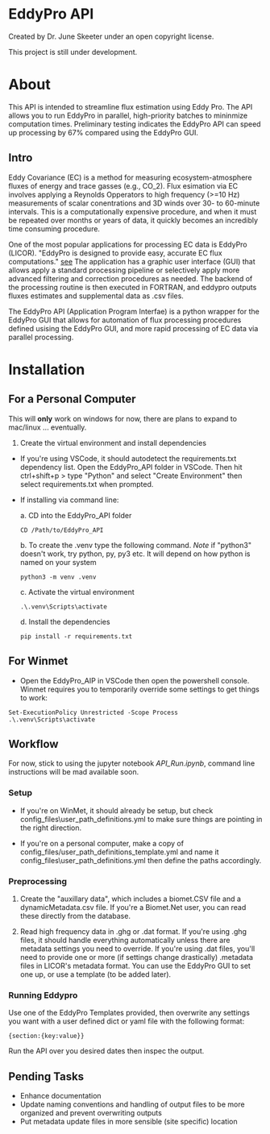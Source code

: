 # EddyPro API

Created by Dr. June Skeeter under an open copyright license.

This project is still under development.

# About

This API is intended to streamline flux estimation using Eddy Pro.  The API allows you to run EddyPro in parallel, high-priority batches to mininmize computation times.  Preliminary testing indicates the EddyPro API can speed up processing by 67% compared using the EddyPro GUI.

## Intro

Eddy Covariance (EC) is a method for measuring ecosystem-atmosphere fluxes of energy and trace gasses (e.g., CO_2).  Flux esimation via EC involves applying a Reynolds Opperators to high frequency (>=10 Hz) measurements of scalar conentrations and 3D winds over 30- to 60-minute intervals.  This is a computationally expensive procedure, and when it must be repeated over months or years of data, it quickly becomes an incredibly time consuming procedure.

One of the most popular applications for processing EC data is EddyPro (LICOR).  "EddyPro is designed to provide easy, accurate EC flux computations." [see](https://www.licor.com/env/support/EddyPro/topics/introduction.html#top)  The application has a graphic user interface (GUI) that allows apply a standard processing pipeline or selectively apply more advanced filtering and correction procedures as needed.  The backend of the processing routine is then executed in FORTRAN, and eddypro outputs fluxes estimates and supplemental data as .csv files.

The EddyPro API (Application Program Interfae) is a python wrapper for the EddyPro GUI that allows for automation of flux processing procedures defined usising the EddyPro GUI, and more rapid processing of EC data via parallel processing.

# Installation

## For a Personal Computer

This will **only** work on windows for now, there are plans to expand to mac/linux ... eventually.

1. Create the virtual environment and install dependencies

* If you're using VSCode, it should autodetect the requirements.txt dependency list.  Open the EddyPro_API folder in VSCode.   Then hit ctrl+shift+p > type "Python" and select "Create Environment" then select requirements.txt when prompted.

* If installing via command line:
    
    a. CD into the EddyPro_API folder

    `CD /Path/to/EddyPro_API`
    
    b. To create the .venv type the following command.  *Note* if "python3" doesn't work, try python, py, py3 etc.  It will depend on how python is named on your system

    `python3 -m venv .venv`

    c. Activate the virtual environment

    `.\.venv\Scripts\activate`

    d. Install the dependencies

    `pip install -r requirements.txt`

## For Winmet

* Open the EddyPro_AIP in VSCode then open the powershell console.  Winmet requires you to temporarily override some settings to get things to work:

```
Set-ExecutionPolicy Unrestricted -Scope Process
.\.venv\Scripts\activate
```


## Workflow

For now, stick to using the jupyter notebook *API_Run.ipynb*, command line instructions will be mad available soon.

### Setup

* If you're on WinMet, it should already be setup, but check config_files\user_path_definitions.yml to make sure things are pointing in the right direction.

* If you're on a personal computer, make a copy of config_files/user_path_definitions_template.yml and name it config_files\user_path_definitions.yml then define the paths accordingly.

### Preprocessing

1. Create the "auxillary data", which includes a biomet.CSV file and a dynamicMetadata.csv file.  If you're a Biomet.Net user, you can read these directly from the database.

2. Read high frequency data in .ghg or .dat format.  If you're using .ghg files, it should handle everything automatically unless there are metadata settings you need to override.  If you're using .dat files, you'll need to provide one or more (if settings change drastically) .metadata files in LICOR's metadata format.  You can use the EddyPro GUI to set one up, or use a template (to be added later).

### Running Eddypro

Use one of the EddyPro Templates provided, then overwrite any settings you want with a user defined dict or yaml file with the following format:

`{section:{key:value}}`

Run the API over you desired dates then inspec the output.

## Pending Tasks

* Enhance documentation
* Update naming conventions and handling of output files to be more organized and prevent overwriting outputs
* Put metadata update files in more sensible (site specific) location
